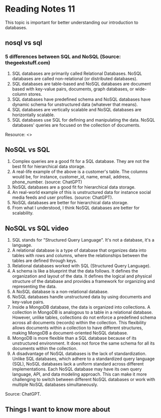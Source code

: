 # Reading Notes 11

This topic is important for better understanding our introduction to databases.

## nosql vs sql

### 5 differences between SQL and NoSQL (Source: thegeekstuff.com)

1. SQL databases are primarily called Relational Databases. NoSQL databases are called non-relational (or distributed databases).
2. SQL databases are table-based and NoSQL databases are document based with key-value pairs, documents, graph databases, or wide-column stores.
3. SQL databases have predefined schema and NoSQL databases have dynamic schema for unstructured data (whatever that means).
4. SQL databases are vertically scalable and NoSQL databases are horizontally scalable.
5. SQL databases use SQL for defining and manipulating the data. NoSQL databases' queries are focused on the collection of documents.

Resource: <>

## NoSQL vs SQL

1. Complex queries are a good fit for a SQL database. They are not the best fit for hierarchical data storage.
2. A real-life example of the above is a customer's table. The columns would be, for instance, customer_id, name, email, address, phone_number. (source: ChatGPT)
3. NoSQL databases are a good fit for hierarchical data storage.
4. An real-world example of this is unstructured data for instance social media feeds and user profiles. (source: ChatGPT).
5. NoSQL databases are better for hierarchical data storage.
6. From what I understood, I think NoSQL databases are better for scalability.

## NoSQL vs SQL video

1. SQL stands for "Structured Query Language". It's not a database, it's a language.
2. A relational database is a type of database that organizes data into tables with rows and columns, where the relationships between the tables are defined through keys.
3. Relational databases worked with SQL (Structured Query Language).
4. A schema is like a blueprint that the data follows. It defines the organization and layout of the data. It defines the logical and physical structure of the database and provides a framework for organizing and representing the data.
5. A NoSQL database is a non-relational database.
6. NoSQL databases handle unstructured data by using documents and key-value pairs.
7. Inside a MongoDB database, the data is organized into collections. A collection in MongoDB is analogous to a table in a relational database. However, unlike tables, collections do not enforce a predefined schema across all documents (records) within the collection. This flexibility allows documents within a collection to have different structures, making MongoDB a document-oriented NoSQL database.
8. MongoDB is more flexible than a SQL database because of its unstructured environment. It does not force the same schema for all its documents within the collection.
9. A disadvantage of NoSQL databases is the lack of standardization. Unlike SQL databases, which adhere to a standardized query language (SQL), NoSQL databases lack a uniform standard across different implementations. Each NoSQL database may have its own query language, API, and data modeling approach. This can make it more challenging to switch between different NoSQL databases or work with multiple NoSQL databases simultaneously.

Source: ChatGPT.

## Things I want to know more about
